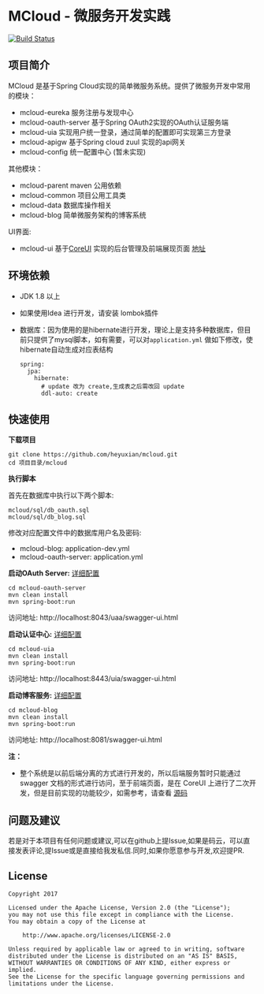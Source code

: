 # MCloud - 微服务开发实践
[![Build Status](https://www.travis-ci.org/heyuxian/mcloud.svg?branch=master)](https://www.travis-ci.org/heyuxian/mcloud)

## 项目简介

MCloud 是基于Spring Cloud实现的简单微服务系统。提供了微服务开发中常用的模块：

- mcloud-eureka 服务注册与发现中心
- mcloud-oauth-server 基于Spring OAuth2实现的OAuth认证服务端
- mcloud-uia 实现用户统一登录，通过简单的配置即可实现第三方登录
- mcloud-apigw 基于Spring cloud zuul 实现的api网关 
- mcloud-config 统一配置中心 (暂未实现)

其他模块：

- mcloud-parent maven 公用依赖
- mcloud-common 项目公用工具类
- mcloud-data 数据库操作相关
- mcloud-blog 简单微服务架构的博客系统

UI界面:

- mcloud-ui 基于[CoreUI](https://github.com/mrholek/CoreUI-Vue) 实现的后台管理及前端展现页面 [地址](https://github.com/heyuxian/mcloud-ui)

## 环境依赖

- JDK 1.8 以上

- 如果使用Idea 进行开发，请安装 lombok插件

- 数据库：因为使用的是hibernate进行开发，理论上是支持多种数据库，但目前只提供了mysql脚本，如有需要，可以对`application.yml` 做如下修改，使hibernate自动生成对应表结构

  ```
  spring:
    jpa:
      hibernate:
        # update 改为 create,生成表之后需改回 update
        ddl-auto: create
  ```

## 快速使用

**下载项目**

```
git clone https://github.com/heyuxian/mcloud.git
cd 项目目录/mcloud
```

**执行脚本**

首先在数据库中执行以下两个脚本:

```
mcloud/sql/db_oauth.sql
mcloud/sql/db_blog.sql
```

修改对应配置文件中的数据库用户名及密码:

- mcloud-blog: application-dev.yml
- mcloud-oauth-server: application.yml

**启动OAuth Server:**   [详细配置](mcloud-oauth-server/README.md)

```
cd mcloud-oauth-server
mvn clean install
mvn spring-boot:run
```

访问地址: http://localhost:8043/uaa/swagger-ui.html

**启动认证中心:** [详细配置](mcloud-uia/README.md)

```
cd mcloud-uia
mvn clean install
mvn spring-boot:run
```
访问地址: http://localhost:8443/uia/swagger-ui.html 

**启动博客服务:** [详细配置](mcloud-blog/README.md)

```
cd mcloud-blog
mvn clean install
mvn spring-boot:run
```
访问地址: http://localhost:8081/swagger-ui.html 

**注：** 

- 整个系统是以前后端分离的方式进行开发的，所以后端服务暂时只能通过 swagger 文档的形式进行访问，至于前端页面，是在 CoreUI 上进行了二次开发，但是目前实现的功能较少，如需参考，请查看 [源码](https://github.com/heyuxian/mcloud-ui)

## 问题及建议

若是对于本项目有任何问题或建议,可以在github上提Issue,如果是码云，可以直接发表评论,提Issue或是直接给我发私信.同时,如果你愿意参与开发,欢迎提PR.

## License

```
Copyright 2017

Licensed under the Apache License, Version 2.0 (the "License");
you may not use this file except in compliance with the License.
You may obtain a copy of the License at

    http://www.apache.org/licenses/LICENSE-2.0

Unless required by applicable law or agreed to in writing, software
distributed under the License is distributed on an "AS IS" BASIS,
WITHOUT WARRANTIES OR CONDITIONS OF ANY KIND, either express or implied.
See the License for the specific language governing permissions and
limitations under the License.
```
